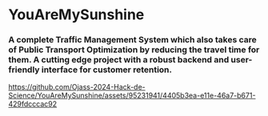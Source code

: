 ﻿# YouAreMySunshine
### A complete Traffic Management System which also takes care of Public Transport Optimization by reducing the travel time for them. A cutting edge project with a robust backend and user-friendly interface for customer retention.


https://github.com/Ojass-2024-Hack-de-Science/YouAreMySunshine/assets/95231941/4405b3ea-e11e-46a7-b671-429fdcccac92

